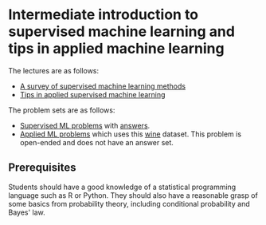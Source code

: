 # Intermediate introduction to supervised machine learning and tips in applied machine learning

The lectures are as follows:

- [A survey of supervised machine learning methods](https://html-preview.github.io/?url=https://github.com/ben18785/introduction_to_supervised_and_applied_ml/blob/main/lectures/intro_to_ml_supervised.html)
- [Tips in applied supervised machine learning](https://html-preview.github.io/?url=https://github.com/ben18785/introduction_to_supervised_and_applied_ml/blob/main/lectures/intro_to_applied_ml.html)

The problem sets are as follows:

- [Supervised ML problems](https://html-preview.github.io/?url=https://github.com/ben18785/introduction_to_supervised_and_applied_ml/blob/main/problem_sets/s_problems_supervised.html) with [answers](https://html-preview.github.io/?url=https://github.com/ben18785/introduction_to_supervised_and_applied_ml/blob/main/problem_sets/s_problems_supervised_answers.nb.html).
- [Applied ML problems](https://html-preview.github.io/?url=https://github.com/ben18785/introduction_to_supervised_and_applied_ml/blob/main/problem_sets/s_problems_applied.nb.html) which uses this [wine](problem_sets/data/winemag-data_first150k.csv) dataset. This problem is open-ended and does not have an answer set.

## Prerequisites

Students should have a good knowledge of a statistical programming language such as R or Python. They should also have a reasonable grasp of some basics from probability theory, including conditional probability and Bayes' law.
